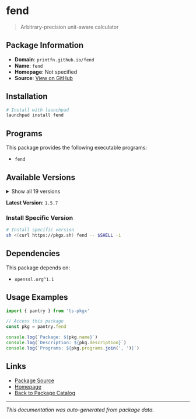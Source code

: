 # fend

> Arbitrary-precision unit-aware calculator

## Package Information

- **Domain**: `printfn.github.io/fend`
- **Name**: `fend`
- **Homepage**: Not specified
- **Source**: [View on GitHub](https://github.com/pkgxdev/pantry/tree/main/projects/printfn.github.io/fend/package.yml)

## Installation

```bash
# Install with launchpad
launchpad install fend
```

## Programs

This package provides the following executable programs:

- `fend`

## Available Versions

<details>
<summary>Show all 19 versions</summary>

- `1.5.7`, `1.5.6`, `1.5.5`, `1.5.3`, `1.5.2`
- `1.5.1`, `1.5.0`, `1.4.9`, `1.4.8`, `1.4.7`
- `1.4.6`, `1.4.5`, `1.4.4`, `1.4.3`, `1.4.2`
- `1.4.1`, `1.4.0`, `1.3.3`, `1.3.2`

</details>

**Latest Version**: `1.5.7`

### Install Specific Version

```bash
# Install specific version
sh <(curl https://pkgx.sh) fend -- $SHELL -i
```

## Dependencies

This package depends on:

- `openssl.org^1.1`

## Usage Examples

```typescript
import { pantry } from 'ts-pkgx'

// Access this package
const pkg = pantry.fend

console.log(`Package: ${pkg.name}`)
console.log(`Description: ${pkg.description}`)
console.log(`Programs: ${pkg.programs.join(', ')}`)
```

## Links

- [Package Source](https://github.com/pkgxdev/pantry/tree/main/projects/printfn.github.io/fend/package.yml)
- [Homepage](#)
- [Back to Package Catalog](../../../package-catalog.md)

---

*This documentation was auto-generated from package data.*
